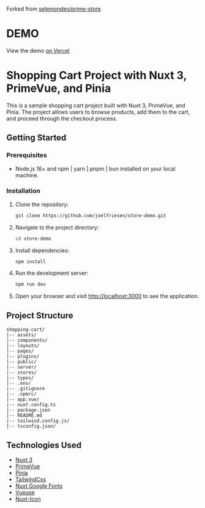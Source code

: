 Forked from [selemondev/prime-store](https://github.com/selemondev/prime-store.git)
# DEMO

View the demo [on Vercel](https://store-demo-wheat.vercel.app/)

# Shopping Cart Project with Nuxt 3, PrimeVue, and Pinia

This is a sample shopping cart project built with Nuxt 3, PrimeVue, and Pinia. The project allows users to browse products, add them to the cart, and proceed through the checkout process.


## Getting Started

### Prerequisites

- Node.js 16+ and npm | yarn | pnpm | bun installed on your local machine.

### Installation

1. Clone the repository:

   ```bash
   git clone https://github.com/joelfriesen/store-demo.git
   ```

2. Navigate to the project directory:

   ```bash
   cd store-demo
   ```

3. Install dependencies:

   ```bash
   npm install
   ```

4. Run the development server:

   ```bash
   npm run dev
   ```

5. Open your browser and visit [http://localhost:3000](http://localhost:3000) to see the application.

## Project Structure

```
shopping-cart/
|-- assets/
|-- components/
|-- layouts/
|-- pages/
|-- plugins/
|-- public/
|-- server/
|-- stores/
|-- types/
|-- .env/
|-- .gitignore
|-- .npmrc/
|-- app.vue/
|-- nuxt.config.ts
|-- package.json
|-- README.md
|-- tailwind.config.js/
|-- tsconfig.json/
```

## Technologies Used

- [Nuxt 3](https://nuxt.com/)
- [PrimeVue](https://primevue.org/)
- [Pinia](https://pinia.vuejs.org/)
- [TailwindCss](https://tailwindcss.nuxtjs.org/)
- [Nuxt Google Fonts](https://google-fonts.nuxtjs.org/)
- [Vueuse](https://vueuse.org/)
- [Nuxt-Icon](https://github.com/nuxt-modules/icon)
